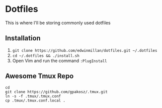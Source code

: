 # Dotfiles

This is where I'll be storing commonly used dotfiles

## Installation

1. `git clone https://github.com/edwinmillan/dotfiles.git ~/.dotfiles`
2. `cd ~/.dotfiles && ./install.sh`
3. Open Vim and run the command `:PlugInstall`


## Awesome Tmux Repo
```
cd
git clone https://github.com/gpakosz/.tmux.git
ln -s -f .tmux/.tmux.conf
cp .tmux/.tmux.conf.local .
```
